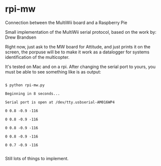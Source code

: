rpi-mw
======

Connection between the MultiWii board and a Raspberry Pie

Small implementation of the MultiWii serial protocol, based on the work by: Drew Brandsen 

Right now, just ask to the MW board for Attitude, and just prints it on the screen, the porpuse will be to make it work as a datalogger for systems identification of the multicopter.

It's tested on Mac and on a rpi. After changing the serial port to yours, you must be able to see something like is as output:

<code>
$ python rpi-mw.py</br>
Beginning in 8 seconds...</br>
Serial port is open at /dev/tty.usbserial-AM016WP4</br>
0 0.8 -0.9 -116</br>
0 0.8 -0.9 -116</br>
0 0.8 -0.9 -116</br>
0 0.8 -0.9 -116</br>
0 0.7 -0.9 -116</br>
</code>

Still lots of things to implement.